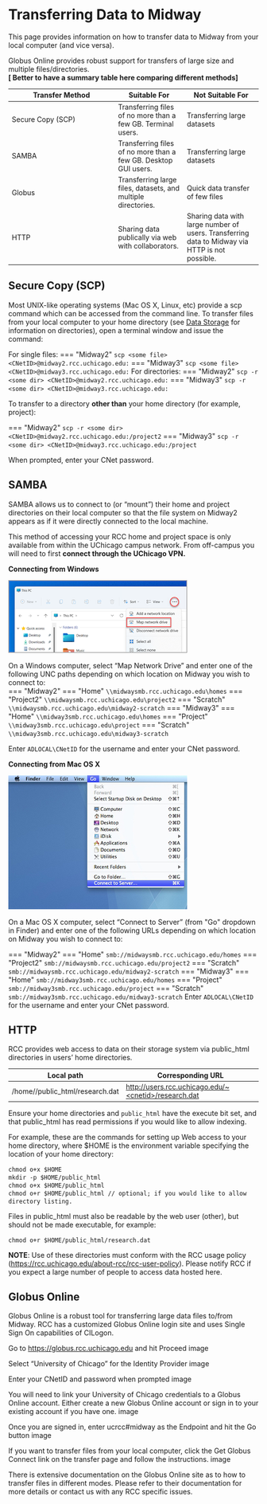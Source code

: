 # Transferring Data to Midway

This page provides information on how to transfer data to Midway from your local computer (and vice versa).

 Globus Online provides robust support for transfers of large size and multiple files/directories.   
**[ Better to have a summary table here comparing different methods]**

|  <div style="width:200px">Transfer Method</div> | Suitable For | Not Suitable For |
| ----------- | ----------- | ----------- |
| Secure Copy (SCP) | Transferring files of no more than a few GB. Terminal users. | Transferring large datasets |
| SAMBA | Transferring files of no more than a few GB. Desktop GUI users. | Transferring large datasets |
| Globus | Transferring large files, datasets, and multiple directories. | Quick data transfer of few files |
| HTTP | Sharing data publically via web with collaborators. | Sharing data with large number of users. Transferring data to Midway via HTTP is not possible. |

## Secure Copy (SCP)

Most UNIX-like operating systems (Mac OS X, Linux, etc) provide a scp command which can be accessed from the command line. To transfer files from your local computer to your home directory (see [Data Storage](/docs/datastorage.md) for information on directories), open a terminal window and issue the command:  

For single files:
=== "Midway2"
    ```
    scp <some file> <CNetID>@midway2.rcc.uchicago.edu:
    ```
=== "Midway3"
    ```
    scp <some file> <CNetID>@midway3.rcc.uchicago.edu:
    ```
For directories:
=== "Midway2"
    ```
    scp -r <some dir> <CNetID>@midway2.rcc.uchicago.edu:
    ```
=== "Midway3"
    ```
    scp -r <some dir> <CNetID>@midway3.rcc.uchicago.edu:
    ```

To transfer to a directory **other than** your home directory (for example, project):

=== "Midway2"
    ```
    scp -r <some dir> <CNetID>@midway2.rcc.uchicago.edu:/project2
    ```
=== "Midway3"
    ```
    scp -r <some dir> <CNetID>@midway3.rcc.uchicago.edu:/project
    ```

When prompted, enter your CNet password.

## SAMBA

SAMBA allows us to connect to (or “mount”) their home and project directories on their local computer so that the file system on Midway2 appears as if it were directly connected to the local machine.   

This method of accessing your RCC home and project space is only available from within the UChicago campus network. From off-campus you will need to first **connect through the UChicago VPN.**

**Connecting from Windows**   


![Map Network Drive](img/data_management/map_network_drive.png)

On a Windows computer, select “Map Network Drive” and enter one of the following UNC paths depending on which location on Midway you wish to connect to:  
=== "Midway2"
    === "Home"
        ```
        \\midwaysmb.rcc.uchicago.edu\homes
        ```
    === "Project2"
        ```
        \\midwaysmb.rcc.uchicago.edu\project2
        ```
    === "Scratch"
        ```
        \\midwaysmb.rcc.uchicago.edu\midway2-scratch
        ```
=== "Midway3"
    === "Home"
        ```
        \\midway3smb.rcc.uchicago.edu\homes
        ``` 
    === "Project"
        ```
        \\midway3smb.rcc.uchicago.edu\project
        ```
    === "Scratch"
        ```
        \\midway3smb.rcc.uchicago.edu\midway3-scratch
        ```

Enter `ADLOCAL\CNetID` for the username and enter your CNet password.  


**Connecting from Mac OS X**   

![Connect to Server](img/data_management/connect_to_server.jpg)  

On a Mac OS X computer, select “Connect to Server” (from "Go" dropdown in Finder) and enter one of the following URLs depending on which location on Midway you wish to connect to:  

=== "Midway2"
    === "Home"
        ```
        smb://midwaysmb.rcc.uchicago.edu/homes
        ```
    === "Project2"
        ```
        smb://midwaysmb.rcc.uchicago.edu/project2
        ```
    === "Scratch"
        ```
        smb://midwaysmb.rcc.uchicago.edu/midway2-scratch
        ```
=== "Midway3"
    === "Home"
        ```
        smb://midway3smb.rcc.uchicago.edu/homes
        ``` 
    === "Project"
        ```
        smb://midway3smb.rcc.uchicago.edu/project
        ```
    === "Scratch"
        ```
        smb://midway3smb.rcc.uchicago.edu/midway3-scratch
        ```
Enter `ADLOCAL\CNetID` for the username and enter your CNet password.  


## HTTP
RCC provides web access to data on their storage system via public_html directories in users’ home directories.

| Local path | Corresponding URL |
| ------ | -----------|
| /home/<cnetid>/public_html/research.dat | http://users.rcc.uchicago.edu/~<cnetid>/research.dat |

Ensure your home directories and `public_html` have the execute bit set, and that public_html has read permissions if you would like to allow indexing.

For example, these are the commands for setting up Web access to your home directory, where $HOME is the environment variable specifying the location of your home directory:
```
chmod o+x $HOME
mkdir -p $HOME/public_html
chmod o+x $HOME/public_html
chmod o+r $HOME/public_html // optional; if you would like to allow directory listing.
```
Files in public_html must also be readable by the web user (other), but should not be made executable, for example:
```
chmod o+r $HOME/public_html/research.dat
```

**NOTE**: Use of these directories must conform with the RCC usage policy (https://rcc.uchicago.edu/about-rcc/rcc-user-policy). Please notify RCC if you expect a large number of people to access data hosted here.

## Globus Online
Globus Online is a robust tool for transferring large data files to/from Midway. RCC has a customized Globus Online login site and uses Single Sign On capabilities of CILogon.

Go to https://globus.rcc.uchicago.edu and hit Proceed
image

Select “University of Chicago” for the Identity Provider
image

Enter your CNetID and password when prompted
image

You will need to link your University of Chicago credentials to a Globus Online account. Either create a new Globus Online account or sign in to your existing account if you have one.
image

Once you are signed in, enter ucrcc#midway as the Endpoint and hit the Go button
image

If you want to transfer files from your local computer, click the Get Globus Connect link on the transfer page and follow the instructions.
image

There is extensive documentation on the Globus Online site as to how to transfer files in different modes. Please refer to their documentation for more details or contact us with any RCC specific issues.